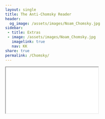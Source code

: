 ```yaml
---
layout: single
title: The Anti-Chomsky Reader
header:
  og_image: /assets/images/Noam_Chomsky.jpg
sidebar:
 - title: Extras  
 - image: /assets/images/Noam_Chomsky.jpg
   imagelink: true
   nav: KK
share: true
permalink: /Chomsky/
---
```






<div class="pdfcontainer">
<iframe class="responsive-iframe" src="/assets/pdfs/Anti-Chomsky-Reader.pdf"></iframe>
</div>
